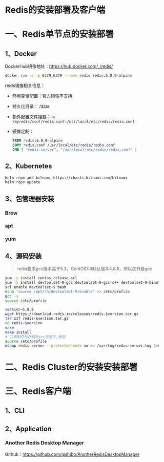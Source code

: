 # Redis的安装部署及客户端

# 一、Redis单节点的安装部署

## 1、Docker

DockerHub镜像地址：https://hub.docker.com/_/redis/

```bash
docker run -d -p 6379:6379 --name redis redis:6.0.9-alpine
```

reids镜像相关信息：

- 环境变量配置：官方镜像不支持

- 持久化目录： /data

- 额外配置文件挂载：`-v /myredis/conf/redis.conf:/usr/local/etc/redis/redis.conf`

- 镜像定制：

  ```dockerfile
  FROM redis:6.0.9-alpine
  COPY redis.conf /usr/local/etc/redis/redis.conf
  CMD [ "redis-server", "/usr/local/etc/redis/redis.conf" ]
  ```

## 2、Kubernetes

```bash
helm repo add bitnami https://charts.bitnami.com/bitnami
helm repo update
```



## 3、包管理器安装

### Brew

### apt

### yum



## 4、源码安装

>  redis要求gcc版本高于5.3，CentOS7.4默认版本4.8.5，所以先升级gcc

```bash
yum -y install centos-release-scl
yum -y install devtoolset-9-gcc devtoolset-9-gcc-c++ devtoolset-9-binutils
scl enable devtoolset-9 bash
echo "source /opt/rh/devtoolset-9/enable" >> /etc/profile
gcc -v
source /etc/profile 
```

```bash
version=6.0.9
wget https://download.redis.io/releases/redis-$version.tar.gz
tar xzf redis-$version.tar.gz
cd redis-$version
make
make install
# 二进制文件存放在src目录下,例如
source /etc/profile
nohup redis-server --protected-mode no >> /var/log/redis-server.log 2>&1 &
```

# 二、Redis Cluster的安装安装部署



# 三、Redis客户端

## 1、CLI

## 2、Application

### Another Redis Desktop Manager

Github：https://github.com/qishibo/AnotherRedisDesktopManager









